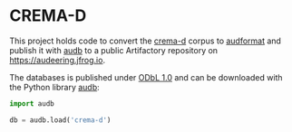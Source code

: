 # CREMA-D

This project holds code
to convert the [crema-d] corpus
to [audformat]
and publish it with [audb]
to a public Artifactory repository
on https://audeering.jfrog.io.

The databases is published under [ODbL 1.0]
and can be downloaded with the Python library [audb]:

```python
import audb

db = audb.load('crema-d')
```

[ODbL 1.0]: http://opendatacommons.org/licenses/odbl/1.0/
[crema-d]: https://github.com/CheyneyComputerScience/CREMA-D/
[audb]: https://github.com/audeering/audb/
[audformat]: https://github.com/audeering/audformat/
